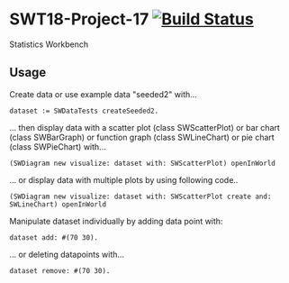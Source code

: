 # SWT18-Project-17 [![Build Status](https://travis-ci.org/hpi-swa-teaching/StatisticsWorkbench.svg?branch=master)](https://travis-ci.org/hpi-swa-teaching/StatisticsWorkbench)

Statistics Workbench

## Usage

Create data or use example data "seeded2" with...

```Smalltalk
dataset := SWDataTests createSeeded2.
````

... then display data with a scatter plot (class SWScatterPlot) or bar chart (class SWBarGraph) or function graph (class SWLineChart) or pie chart (class SWPieChart) with... 

```Smalltalk
(SWDiagram new visualize: dataset with: SWScatterPlot) openInWorld 
```

... or display data with multiple plots by using following code..

```Smalltalk
(SWDiagram new visualize: dataset with: SWScatterPlot create and: SWLineChart) openInWorld 
```

Manipulate dataset individually by adding data point with:

```Smalltalk
dataset add: #(70 30).
```

... or deleting datapoints with...

```Smalltalk
dataset remove: #(70 30).
```
